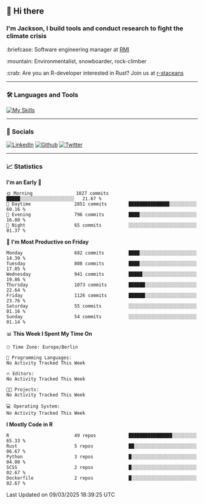 ## :wave: Hi there
### I'm Jackson, I build tools and conduct research to fight the climate crisis
<p> :briefcase: Software engineering manager at <a href="https://rmi.org/" alt="RMI">RMI</a></p>
<p> :mountain: Environmentalist, snowboarder, rock-climber</p>
<p> :crab: Are you an R-developer interested in Rust? Join us at <a href="https://github.com/r-staceans" alt="r-staceans">r-staceans</a></p>

---

### :hammer_and_wrench: Languages and Tools

[![My Skills](https://skillicons.dev/icons?i=r,python,rust,docker,svelte,js,neovim,azure,postgresql,kubernetes,html,css&perline=6&theme=dark)](https://skillicons.dev)

---

### :iphone: Socials

[![LinkedIn](https://skillicons.dev/icons?i=linkedin&theme=dark)](https://www.linkedin.com/in/jackson-hoffart/) 
[![Github](https://skillicons.dev/icons?i=github&theme=dark)](https://github.com/jdhoffa) 
[![Twitter](https://skillicons.dev/icons?i=twitter&theme=dark)](https://twitter.com/jdhoffart) 

---

### :chart_with_upwards_trend: Statistics

 
<!--START_SECTION:waka-->
**I'm an Early 🐤** 

```text
🌞 Morning                1027 commits        █████░░░░░░░░░░░░░░░░░░░░   21.67 % 
🌆 Daytime                2851 commits        ███████████████░░░░░░░░░░   60.16 % 
🌃 Evening                796 commits         ████░░░░░░░░░░░░░░░░░░░░░   16.80 % 
🌙 Night                  65 commits          ░░░░░░░░░░░░░░░░░░░░░░░░░   01.37 % 
```
📅 **I'm Most Productive on Friday** 

```text
Monday                   682 commits         ████░░░░░░░░░░░░░░░░░░░░░   14.39 % 
Tuesday                  808 commits         ████░░░░░░░░░░░░░░░░░░░░░   17.05 % 
Wednesday                941 commits         █████░░░░░░░░░░░░░░░░░░░░   19.86 % 
Thursday                 1073 commits        ██████░░░░░░░░░░░░░░░░░░░   22.64 % 
Friday                   1126 commits        ██████░░░░░░░░░░░░░░░░░░░   23.76 % 
Saturday                 55 commits          ░░░░░░░░░░░░░░░░░░░░░░░░░   01.16 % 
Sunday                   54 commits          ░░░░░░░░░░░░░░░░░░░░░░░░░   01.14 % 
```


📊 **This Week I Spent My Time On** 

```text
🕑︎ Time Zone: Europe/Berlin

💬 Programming Languages: 
No Activity Tracked This Week

🔥 Editors: 
No Activity Tracked This Week

🐱‍💻 Projects: 
No Activity Tracked This Week

💻 Operating System: 
No Activity Tracked This Week
```

**I Mostly Code in R** 

```text
R                        49 repos            ████████████████░░░░░░░░░   65.33 % 
Rust                     5 repos             ██░░░░░░░░░░░░░░░░░░░░░░░   06.67 % 
Python                   3 repos             █░░░░░░░░░░░░░░░░░░░░░░░░   04.00 % 
SCSS                     2 repos             █░░░░░░░░░░░░░░░░░░░░░░░░   02.67 % 
Dockerfile               2 repos             █░░░░░░░░░░░░░░░░░░░░░░░░   02.67 % 
```




 Last Updated on 09/03/2025 18:39:25 UTC
<!--END_SECTION:waka-->
